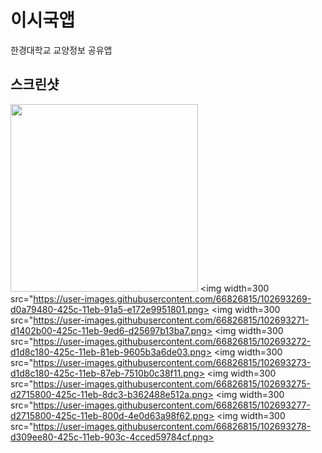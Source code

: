 # 이시국앱

한경대학교 교양정보 공유앱

## 스크린샷
<img width=300 src="https://user-images.githubusercontent.com/66826815/102693268-cf766780-425c-11eb-85c0-937741d3c653.png"></img>
<img width=300 src="https://user-images.githubusercontent.com/66826815/102693269-d0a79480-425c-11eb-91a5-e172e9951801.png></img>
<img width=300 src="https://user-images.githubusercontent.com/66826815/102693271-d1402b00-425c-11eb-9ed6-d25697b13ba7.png></img>
<img width=300 src="https://user-images.githubusercontent.com/66826815/102693272-d1d8c180-425c-11eb-81eb-9605b3a6de03.png></img>
<img width=300 src="https://user-images.githubusercontent.com/66826815/102693273-d1d8c180-425c-11eb-87eb-7510b0c38f11.png></img>
<img width=300 src="https://user-images.githubusercontent.com/66826815/102693275-d2715800-425c-11eb-8dc3-b362488e512a.png></img>
<img width=300 src="https://user-images.githubusercontent.com/66826815/102693277-d2715800-425c-11eb-800d-4e0d63a98f62.png></img>
<img width=300 src="https://user-images.githubusercontent.com/66826815/102693278-d309ee80-425c-11eb-903c-4cced59784cf.png></img>

